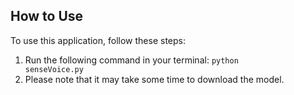 ## How to Use

To use this application, follow these steps:

1. Run the following command in your terminal:
<code>python senseVoice.py</code>
3. Please note that it may take some time to download the model.
